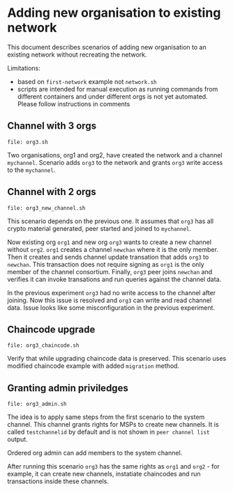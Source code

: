 # Adding new organisation to existing network

This document describes scenarios of adding new organisation to an existing
network without recreating the network.

Limitations:

- based on `first-network` example not `network.sh`
- scripts are intended for manual execution as running commands from different
  containers and under different orgs is not yet automated. Please follow
  instructions in comments

## Channel with 3 orgs

`file: org3.sh`

Two organisations, org1 and org2, have created the network and a channel
`mychannel`. Scenario adds `org3` to the network and grants `org3` write access
to the `mychannel`.

## Channel with 2 orgs

`file: org3_new_channel.sh` 

This scenario depends on the previous one. It assumes that `org3` has all crypto material 
generated, peer started and joined to `mychannel`.

Now existing org `org1` and new org `org3` wants to create a new channel without
`org2`. `org1` creates a channel `newchan` where it is the only member. Then it creates
and sends channel update transation that adds `org3` to `newchan`. This transaction does
not require signing as `org1` is the only member of the channel consortium. Finally, `org3`
peer joins `newchan` and verifies it can invoke transations and run queries against the 
channel data. 

In the previous experiment `org3` had no write access to the channel after joining. Now this
issue is resolved and `org3` can write and read channel data. Issue looks like some 
misconfiguration in the previous experiment.

## Chaincode upgrade

`file: org3_chaincode.sh`

Verify that while upgrading chaincode data is preserved. This scenario uses
modified chaincode example with added `migration` method.

## Granting admin priviledges

`file: org3_admin.sh`

The idea is to apply same steps from the first scenario to the system channel.
This channel grants rights for MSPs to create new channels. It is called
`testchannelid` by default and is not shown in `peer channel list` output.

Ordered org admin can add members to the system channel.

After running this scenario `org3` has the same rights as `org1` and `org2` -
for example, it can create new channels, instatiate chaincodes and run
transactions inside these channels.

